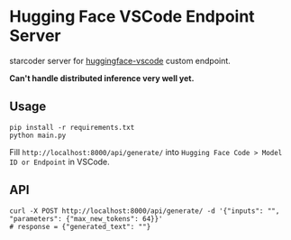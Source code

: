 # Hugging Face VSCode Endpoint Server

starcoder server for [huggingface-vscode](https://github.com/huggingface/huggingface-vscode) custom endpoint.

**Can't handle distributed inference very well yet.**

## Usage

```shell
pip install -r requirements.txt
python main.py
```

Fill `http://localhost:8000/api/generate/` into `Hugging Face Code > Model ID or Endpoint` in VSCode.

## API

```shell
curl -X POST http://localhost:8000/api/generate/ -d '{"inputs": "", "parameters": {"max_new_tokens": 64}}'
# response = {"generated_text": ""}
```

